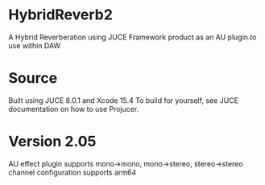 # HybridReverb2
A Hybrid Reverberation using JUCE Framework
product as an AU plugin to use within DAW

# Source
Built using JUCE 8.0.1 and Xcode 15.4
To build for yourself, see JUCE documentation on how to use Projucer. 

# Version 2.05
AU effect plugin
supports mono->mono, mono->stereo, stereo->stereo channel configuration
supports arm64
